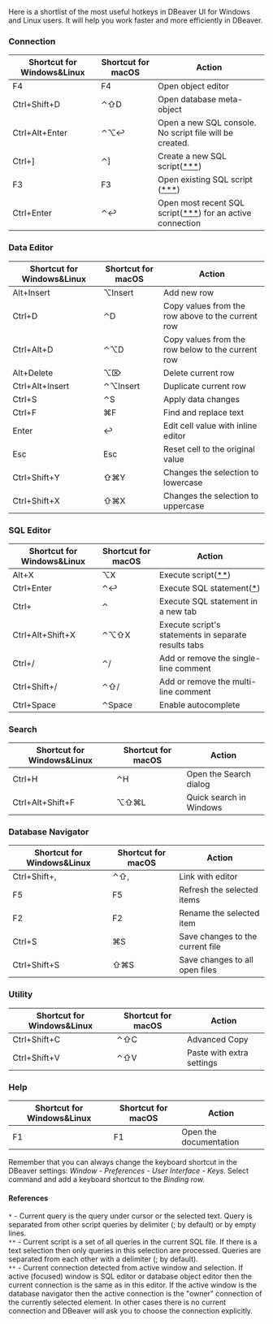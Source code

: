 Here is a shortlist of the most useful hotkeys in DBeaver UI for Windows and Linux users. It will help you work faster and more efficiently in DBeaver. 


### Connection
|Shortcut for Windows&Linux|Shortcut for macOS|Action|
|-------|-------|-------|
|F4|F4|Open object editor|
|Ctrl+Shift+D|⌃⇧D|Open database meta-object|
|Ctrl+Alt+Enter|⌃⌥↩|Open a new SQL console. No script file will be created.|
|Ctrl+]|⌃]|Create a new SQL script([***](#cur_connection))|
|F3|F3|Open existing SQL script ([***](#cur_connection))|
|Ctrl+Enter|⌃↩|Open most recent SQL script([***](#cur_connection)) for an active connection|


### Data Editor
|Shortcut for Windows&Linux|Shortcut for macOS|Action|
|-------|-------|-------|
|Alt+Insert|⌥Insert|Add new row|
|Ctrl+D|⌃D|Copy values from the row above to the current row|
|Ctrl+Alt+D|⌃⌥D|Copy values from the row below to the current row|
|Alt+Delete|⌥⌦|Delete current row|
|Ctrl+Alt+Insert|⌃⌥Insert|Duplicate current row|
|Ctrl+S|⌃S|Apply data changes|
|Ctrl+F|⌘F|Find and replace text|
|Enter|↩|Edit cell value with inline editor|
|Esc|Esc|Reset cell to the original value|
|Ctrl+Shift+Y|⇧⌘Y|Changes the selection to lowercase|
|Ctrl+Shift+X|⇧⌘X|Changes the selection to uppercase|

### SQL Editor
|Shortcut for Windows&Linux|Shortcut for macOS|Action|
|-------|-------|-------|
|Alt+X|⌥X|Execute script([**](#cur_script))|
|Ctrl+Enter|⌃↩|Execute SQL statement([*](#cur_query))|
|Ctrl+|⌃|Execute SQL statement in a new tab|
|Ctrl+Alt+Shift+X|⌃⌥⇧X|Execute script's statements in separate results tabs|
|Ctrl+/|⌃/|Add or remove the single-line comment|
|Ctrl+Shift+/|⌃⇧/|Add or remove the multi-line comment|
|Ctrl+Space|⌃Space|Enable autocomplete|

### Search
|Shortcut for Windows&Linux|Shortcut for macOS|Action|
|-------|-------|-------|
|Ctrl+H|⌃H|Open the Search dialog|
|Ctrl+Alt+Shift+F|⌥⇧⌘L|Quick search in Windows|

### Database Navigator
|Shortcut for Windows&Linux|Shortcut for macOS|Action|
|-------|-------|-------|
|Ctrl+Shift+,|⌃⇧,|Link with editor|
|F5|F5|Refresh the selected items|
|F2|F2|Rename the selected item|
|Ctrl+S|⌘S|Save changes to the current file|
|Ctrl+Shift+S|⇧⌘S|Save changes to all open files|

### Utility
|Shortcut for Windows&Linux|Shortcut for macOS|Action|
|-------|-------|-------|
|Ctrl+Shift+C|⌃⇧C|Advanced Copy|
|Ctrl+Shift+V|⌃⇧V|Paste with extra settings|

### Help
|Shortcut for Windows&Linux|Shortcut for macOS|Action|
|-------|-------|-------|
|F1|F1|Open the documentation|

Remember that you can always change the keyboard shortcut in the DBeaver settings: _Window - Preferences - User Interface - Keys._ Select command and add a keyboard shortcut to the _Binding row._


#### References

<a id="cur_query"></a>`*` - Current query is the query under cursor or the selected text. Query is separated from other script queries by delimiter   (; by default) or by empty lines.  
<a id="cur_script"></a>`**` - Current script is a set of all queries in the current SQL file. If there is a text selection then only queries in this selection are processed. Queries are separated from each other with a delimiter (; by default).  
<a id="cur_connection"></a>`**` - Current connection detected from active window and selection. If active (focused) window is SQL editor or database object editor then the current connection is the same as in this editor. If the active window is the database navigator then the active connection is the "owner" connection of the currently selected element. In other cases there is no current connection and DBeaver will ask you to choose the connection explicitly.